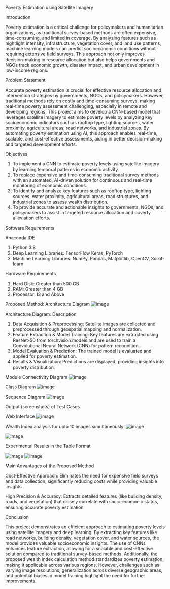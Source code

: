 Poverty Estimation using Satellite Imagery

Introduction

Poverty estimation is a critical challenge for policymakers and humanitarian organizations, as traditional survey-based methods are often expensive, time-consuming, and limited in coverage.
By analyzing features such as nightlight intensity, infrastructure, vegetation cover, and land use patterns, machine learning models can predict socioeconomic conditions without requiring extensive field surveys. 
This approach not only improves decision-making in resource allocation but also helps governments and NGOs track economic growth, disaster impact, and urban development in low-income regions.

Problem Statement

Accurate poverty estimation is crucial for effective resource allocation and intervention strategies by governments, NGOs, and policymakers. However, traditional methods rely on costly and time-consuming surveys, making real-time poverty assessment challenging, especially in remote and developing regions. This project aims to develop a CNN-based model that leverages satellite imagery to estimate poverty levels by analyzing key socioeconomic indicators such as rooftop type, lighting sources, water proximity, agricultural areas, road networks, and industrial zones. By automating poverty estimation using AI, this approach enables real-time, scalable, and cost-effective assessments, aiding in better decision-making and targeted development efforts.


Objectives
1. To implement a CNN to estimate poverty levels using satellite imagery by learning temporal patterns in economic activity.
2. To  replace expensive and time-consuming traditional survey methods with an automated, AI-driven solution for continuous and real-time monitoring of economic conditions.
3. To identify and analyze key features such as rooftop type, lighting sources, water proximity, agricultural areas, road structures, and industrial zones to assess wealth distribution.
4. To provide accurate and actionable insights to governments, NGOs, and policymakers to assist in targeted resource allocation and poverty alleviation efforts.

Software Requirements

Anaconda IDE
1. Python 3.8
2. Deep Learning Libraries: TensorFlow Keras, PyTorch
3. Machine Learning Libraries: NumPy, Pandas, Matplotlib, OpenCV, Scikit-learn

Hardware Requirements

1. Hard Disk: Greater than 500 GB
2. RAM: Greater than 4 GB
3. Processor: I3 and Above

Proposed Method: Architecture Diagram
![image](https://github.com/user-attachments/assets/583cb7ca-1e79-4543-9091-4335b8105737)

Architecture Diagram: Description

1. Data Acquisition & Preprocessing: Satellite images are collected and preprocessed through geospatial mapping and normalization.
2. Feature Extraction & Model Training: Key features are extracted using ResNet-50 from torchvision.models and are used to train a Convolutional Neural Network (CNN) for pattern recognition.
3. Model Evaluation & Prediction: The trained model is evaluated and applied for poverty estimation.
4. Results & Visualization: Predictions are displayed, providing insights into poverty distribution.

Module Connectivity Diagram
![image](https://github.com/user-attachments/assets/163cc616-86bf-4a02-98b4-99194cdb4b93)

Class Diagram
![image](https://github.com/user-attachments/assets/c55a7c7f-0f05-4d6f-a0e7-1152e99fc5cc)

Sequence Diagram
![image](https://github.com/user-attachments/assets/7f26ad49-1951-4ae6-ad21-740a4b660021)



Output (screenshots) of Test Cases

Web Interface
![image](https://github.com/user-attachments/assets/a8760b82-51c5-4e87-ad23-535ab48bed89)

Wealth Index analysis for upto 10 images simultaneously:
![image](https://github.com/user-attachments/assets/82496bdc-3bb9-4384-9e0e-d22d5d3cbc60)

![image](https://github.com/user-attachments/assets/bcb9d942-2c75-429a-addc-aef5a4fc1b30)

   
Experimental Results in the Table Format

![image](https://github.com/user-attachments/assets/1bc55aea-9561-4321-ab12-99d1105c970c)
![image](https://github.com/user-attachments/assets/0de66873-feaf-459d-9e70-948b930ee57a)


Main Advantages of the Proposed Method

Cost-Effective Approach: Eliminates the need for expensive field surveys and data collection, significantly reducing costs while providing valuable insights.

High Precision & Accuracy: Extracts detailed features (like building density, roads, and vegetation) that closely correlate with socio-economic status, ensuring accurate poverty estimation


Conclusion

This project demonstrates an efficient approach to estimating poverty levels using satellite imagery and deep learning. By extracting key features like road networks, building density, vegetation cover, and water sources, the model provides valuable socioeconomic insights. The use of CNNs enhances feature extraction, allowing for a scalable and cost-effective solution compared to traditional survey-based methods. Additionally, the proposed wealth index calculation method standardizes poverty estimation, making it applicable across various regions. However, challenges such as varying image resolutions, generalization across diverse geographic areas, and potential biases in model training highlight the need for further improvements. 





